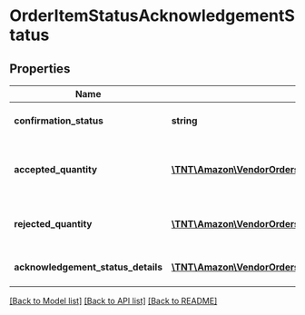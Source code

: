 # OrderItemStatusAcknowledgementStatus

## Properties
Name | Type | Description | Notes
------------ | ------------- | ------------- | -------------
**confirmation_status** | **string** | Confirmation status of line item. | [optional] 
**accepted_quantity** | [**\TNT\Amazon\VendorOrders\V1\Model\ItemQuantity**](ItemQuantity.md) | Item quantities accepted by vendor to be shipped. | [optional] 
**rejected_quantity** | [**\TNT\Amazon\VendorOrders\V1\Model\ItemQuantity**](ItemQuantity.md) | Item quantities rejected by vendor. | [optional] 
**acknowledgement_status_details** | [**\TNT\Amazon\VendorOrders\V1\Model\AcknowledgementStatusDetails[]**](AcknowledgementStatusDetails.md) | Details of item quantity confirmed. | [optional] 

[[Back to Model list]](../README.md#documentation-for-models) [[Back to API list]](../README.md#documentation-for-api-endpoints) [[Back to README]](../README.md)


